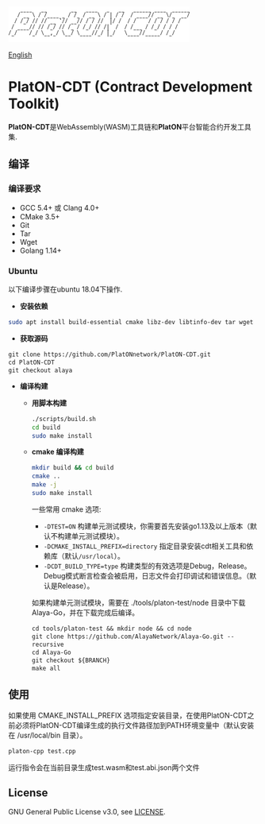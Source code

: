 ![logo](./docs/images/platon-cdt-logo.png)

[English](./README.md)

# PlatON-CDT (Contract Development Toolkit)

**PlatON-CDT**是WebAssembly(WASM)工具链和**PlatON**平台智能合约开发工具集.

## 编译

### 编译要求

- GCC 5.4+ 或 Clang 4.0+
- CMake 3.5+
- Git
- Tar
- Wget
- Golang 1.14+

### Ubuntu

以下编译步骤在ubuntu 18.04下操作.

- **安装依赖**

```sh
sudo apt install build-essential cmake libz-dev libtinfo-dev tar wget
```

- **获取源码**

```shell
git clone https://github.com/PlatONnetwork/PlatON-CDT.git
cd PlatON-CDT
git checkout alaya
```

- **编译构建**

  - **用脚本构建**

    ``` sh
    ./scripts/build.sh
    cd build
    sudo make install
    ```

  - **cmake 编译构建**

    ``` sh
    mkdir build && cd build
    cmake ..
    make -j
    sudo make install
    ```

    一些常用 cmake 选项:
    - `-DTEST=ON` 构建单元测试模块，你需要首先安装go1.13及以上版本（默认不构建单元测试模块）。
    - `-DCMAKE_INSTALL_PREFIX=directory` 指定目录安装cdt相关工具和依赖库（默认`/usr/local`）。
    - `-DCDT_BUILD_TYPE=type` 构建类型的有效选项是Debug，Release。Debug模式断言检查会被启用，日志文件会打印调试和错误信息。（默认是Release）。

    如果构建单元测试模块，需要在 ./tools/platon-test/node 目录中下载 Alaya-Go，并在下载完成后编译。

    ```shell
    cd tools/platon-test && mkdir node && cd node
    git clone https://github.com/AlayaNetwork/Alaya-Go.git --recursive
    cd Alaya-Go
    git checkout ${BRANCH}
    make all
    ```

## 使用

如果使用 CMAKE_INSTALL_PREFIX 选项指定安装目录，在使用PlatON-CDT之前必须将PlatON-CDT编译生成的执行文件路径加到PATH环境变量中（默认安装在 /usr/local/bin 目录）。

``` sh
platon-cpp test.cpp
```

运行指令会在当前目录生成test.wasm和test.abi.json两个文件

## License

GNU General Public License v3.0, see [LICENSE](https://github.com/PlatONnetwork/PlatON-CDT/blob/master/LICENSE).

